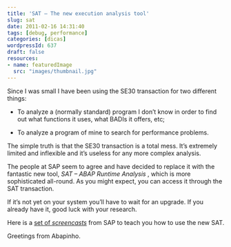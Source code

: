 ```yaml
---
title: 'SAT – The new execution analysis tool'
slug: sat
date: 2011-02-16 14:31:40
tags: [debug, performance]
categories: [dicas]
wordpressId: 637
draft: false
resources:
- name: featuredImage
  src: "images/thumbnail.jpg"
---
```

Since I was small I have been using the SE30 transaction for two different things:

  * To analyze a (normally standard) program I don’t know in order to find out what functions it uses, what BADIs it offers, etc;

  * To analyze a program of mine to search for performance problems.

The simple truth is that the SE30 transaction is a total mess. It’s extremely limited and inflexible and it’s useless for any more complex analysis.

The people at SAP seem to agree and have decided to replace it with the fantastic new tool, _SAT – ABAP Runtime Analysis_ , which is more sophisticated all-round. As you might expect, you can access it through the SAT transaction.

If it’s not yet on your system you’ll have to wait for an upgrade. If you already have it, good luck with your research.

Here is a [set of _screencasts_][1] from SAP to teach you how to use the new SAT.

Greetings from Abapinho.

   [1]: http://www.sdn.sap.com/irj/scn/elearn?rid=/library/uuid/d0c750c1-7d04-2e10-8492-a11b9219371d&overridelayout=true
